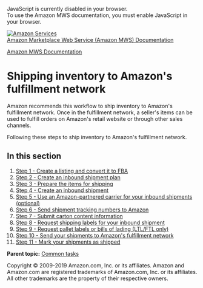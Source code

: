 <div id="MWSDX_noscript">

JavaScript is currently disabled in your browser.  
To use the Amazon MWS documentation, you must enable JavaScript in your
browser.

</div>

<div id="MWSDX_divtop">

[![Amazon
Services](https://images-na.ssl-images-amazon.com/images/G/08/mwsportal/fr_FR/amazonservices.gif "Amazon Services")](http://services.amazon.fr)  
<span id="MWSDX_titlebar">[Amazon Marketplace Web Service (Amazon MWS)
Documentation](https://developer.amazonservices.fr/gp/mws/docs.html)</span>

</div>

<div id="MWSDX_divbottom">

<div id="MWSDX_divleft">

<div id="MWSDX_toc">

</div>

</div>

<div id="MWSDX_divright">

<div id="MWSDX_content">

<span id="MWSDX_breadcrumbs">[Amazon MWS
Documentation](https://developer.amazonservices.fr/gp/mws/docs.html)</span>

<div id="FBAGuide_InventoryToAFN" class="nested0">

Shipping inventory to <span class="ph">Amazon's fulfillment network</span>
==========================================================================

<div class="body">

Amazon recommends this workflow to ship inventory to <span
class="ph">Amazon's fulfillment network</span>. Once in the fulfillment
network, a seller's items can be used to fulfill orders on Amazon's
retail website or through other sales channels.

Following these steps to ship inventory to <span class="ph">Amazon's
fulfillment network</span>.

</div>

<div class="related-links">

In this section
---------------

1.  [Step 1 - Create a listing and convert it to
    FBA](../fba_guide/FBAGuide_CreateListing.md)  
2.  [Step 2 - Create an inbound shipment
    plan](../fba_guide/FBAGuide_CreateInShipPlan.md)  
3.  [Step 3 - Prepare the items for
    shipping](../fba_guide/FBAGuide_PrepareItems.md)  
4.  [Step 4 - Create an inbound
    shipment](../fba_guide/FBAGuide_CreateInShip.md)  
5.  [Step 5 - Use an Amazon-partnered carrier for your inbound shipments
    (optional)](../fba_guide/FBAGuide_UseAmazonCarrierToShip.md)  
6.  [Step 6 - Send shipment tracking numbers to
    Amazon](../fba_guide/FBAGuide_SendShipTrackNumbers.md)  
7.  [Step 7 - Submit carton content
    information](../fba_guide/FBAGuide_SubmitCartonContentsFeed.md)  
8.  [Step 8 - Request shipping labels for your inbound
    shipment](../fba_guide/FBAGuide_RequestTransportDocs.md)  
9.  [Step 9 - Request pallet labels or bills of lading (LTL/FTL
    only)](../fba_guide/FBAGuide_RequestPalletLabelsOrBOL.md)  
10. [Step 10 - Send your shipments to Amazon's fulfillment
    network](../fba_guide/FBAGuide_SendShipmentsToAFN.md)  
11. [Step 11 - Mark your shipments as
    shipped](../fba_guide/FBAGuide_MarkShipmentShipped.md)  

<div class="familylinks">

<div class="parentlink">

**Parent topic:**
<a href="../fba_guide/FBAGuide_CommonTasks.md" class="link">Common tasks</a>

</div>

</div>

</div>

</div>

<div id="MWSDX_footer">

Copyright © 2009-2019 Amazon.com, Inc. or its affiliates. Amazon and
Amazon.com are registered trademarks of Amazon.com, Inc. or its
affiliates. All other trademarks are the property of their respective
owners.

</div>

</div>

</div>

<div style="clear: both;">

</div>

</div>
